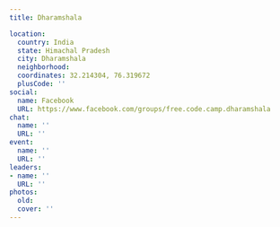 ```yaml
---
title: Dharamshala

location:
  country: India
  state: Himachal Pradesh
  city: Dharamshala
  neighborhood: 
  coordinates: 32.214304, 76.319672
  plusCode: ''
social:
  name: Facebook
  URL: https://www.facebook.com/groups/free.code.camp.dharamshala
chat:
  name: ''
  URL: ''
event:
  name: ''
  URL: ''
leaders:
- name: ''
  URL: ''
photos:
  old: 
  cover: ''
---
```

